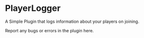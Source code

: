 # PlayerLogger
A Simple Plugin that logs information about your players on joining.


Report any bugs or errors in the plugin here.
